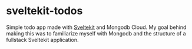 # sveltekit-todos

Simple todo app made with [Sveltekit](https://kit.svelte.dev/) and Mongodb Cloud. My goal behind making this was to familiarize myself with Mongodb and the structure of a fullstack Sveltekit application.
